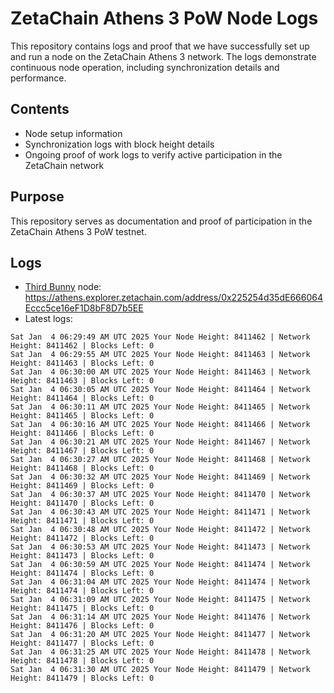 # ZetaChain Athens 3 PoW Node Logs
This repository contains logs and proof that we have successfully set up and run a node on the ZetaChain Athens 3 network. The logs demonstrate continuous node operation, including synchronization details and performance.

## Contents
- Node setup information
- Synchronization logs with block height details
- Ongoing proof of work logs to verify active participation in the ZetaChain network

## Purpose
This repository serves as documentation and proof of participation in the ZetaChain Athens 3 PoW testnet.

## Logs

- [Third Bunny](https://thirdbunny.xyz/) node: https://athens.explorer.zetachain.com/address/0x225254d35dE666064Eccc5ce16eF1D8bF8D7b5EE
- Latest logs:
```
Sat Jan  4 06:29:49 AM UTC 2025 Your Node Height: 8411462 | Network Height: 8411462 | Blocks Left: 0
Sat Jan  4 06:29:55 AM UTC 2025 Your Node Height: 8411463 | Network Height: 8411463 | Blocks Left: 0
Sat Jan  4 06:30:00 AM UTC 2025 Your Node Height: 8411463 | Network Height: 8411463 | Blocks Left: 0
Sat Jan  4 06:30:05 AM UTC 2025 Your Node Height: 8411464 | Network Height: 8411464 | Blocks Left: 0
Sat Jan  4 06:30:11 AM UTC 2025 Your Node Height: 8411465 | Network Height: 8411465 | Blocks Left: 0
Sat Jan  4 06:30:16 AM UTC 2025 Your Node Height: 8411466 | Network Height: 8411466 | Blocks Left: 0
Sat Jan  4 06:30:21 AM UTC 2025 Your Node Height: 8411467 | Network Height: 8411467 | Blocks Left: 0
Sat Jan  4 06:30:27 AM UTC 2025 Your Node Height: 8411468 | Network Height: 8411468 | Blocks Left: 0
Sat Jan  4 06:30:32 AM UTC 2025 Your Node Height: 8411469 | Network Height: 8411469 | Blocks Left: 0
Sat Jan  4 06:30:37 AM UTC 2025 Your Node Height: 8411470 | Network Height: 8411470 | Blocks Left: 0
Sat Jan  4 06:30:43 AM UTC 2025 Your Node Height: 8411471 | Network Height: 8411471 | Blocks Left: 0
Sat Jan  4 06:30:48 AM UTC 2025 Your Node Height: 8411472 | Network Height: 8411472 | Blocks Left: 0
Sat Jan  4 06:30:53 AM UTC 2025 Your Node Height: 8411473 | Network Height: 8411473 | Blocks Left: 0
Sat Jan  4 06:30:59 AM UTC 2025 Your Node Height: 8411474 | Network Height: 8411474 | Blocks Left: 0
Sat Jan  4 06:31:04 AM UTC 2025 Your Node Height: 8411474 | Network Height: 8411474 | Blocks Left: 0
Sat Jan  4 06:31:09 AM UTC 2025 Your Node Height: 8411475 | Network Height: 8411475 | Blocks Left: 0
Sat Jan  4 06:31:14 AM UTC 2025 Your Node Height: 8411476 | Network Height: 8411476 | Blocks Left: 0
Sat Jan  4 06:31:20 AM UTC 2025 Your Node Height: 8411477 | Network Height: 8411477 | Blocks Left: 0
Sat Jan  4 06:31:25 AM UTC 2025 Your Node Height: 8411478 | Network Height: 8411478 | Blocks Left: 0
Sat Jan  4 06:31:30 AM UTC 2025 Your Node Height: 8411479 | Network Height: 8411479 | Blocks Left: 0
```

